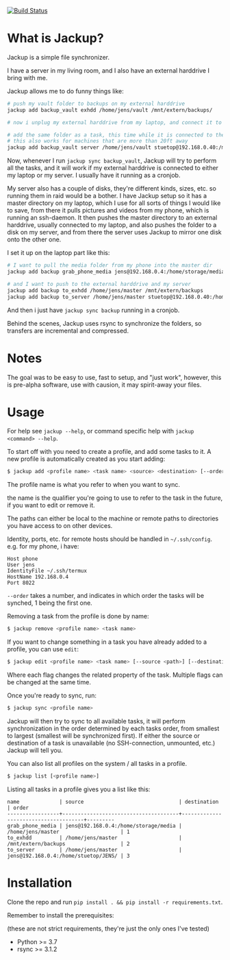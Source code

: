 [![Build Status](https://travis-ci.org/jensecj/jackup.svg?branch=master)](https://travis-ci.org/jensecj/jackup)

# What is Jackup?
Jackup is a simple file synchronizer.

I have a server in my living room, and I also have
an external harddrive I bring with me.

Jackup allows me to do funny things like:
```bash
# push my vault folder to backups on my external harddrive
jackup add backup_vault exhdd /home/jens/vault /mnt/extern/backups/

# now i unplug my external harddrive from my laptop, and connect it to the server in my living room

# add the same folder as a task, this time while it is connected to the server
# this also works for machines that are more than 20ft away
jackup add backup_vault server /home/jens/vault stuetop@192.168.0.40:/media/extern/backups/
```

Now, whenever I run `jackup sync backup_vault`, Jackup will try to perform
all the tasks, and it will work if my external harddrive is connected to
either my laptop or my server. I usually have it running as a cronjob.

My server also has a couple of disks, they're different kinds, sizes, etc. so
running them in raid would be a bother.
I have Jackup setup so it has a master directory on my laptop, which I use for
all sorts of things I would like to save, from there it pulls pictures and
videos from my phone, which is running an ssh-daemon.
It then pushes the master directory to an external harddrive, usually connected
to my laptop, and also pushes the folder to a disk on my server, and from there
the server uses Jackup to mirror one disk onto the other one.

I set it up on the laptop part like this:
```bash
# I want to pull the media folder from my phone into the master dir
jackup add backup grab_phone_media jens@192.168.0.4:/home/storage/media /home/jens/master/phone

# and I want to push to the external harddrive and my server
jackup add backup to_exhdd /home/jens/master /mnt/extern/backups
jackup add backup to_server /home/jens/master stuetop@192.168.0.40:/home/stuetop/JENS/backups
```

And then i just have `jackup sync backup` running in a cronjob.

Behind the scenes, Jackup uses rsync to synchronize the folders, so transfers
are incremental and compressed.

# Notes
The goal was to be easy to use, fast to setup, and "just work", however, this is
pre-alpha software, use with causion, it may spirit-away your files.

# Usage
For help see `jackup --help`, or command specific help with `jackup <command> --help`.

To start off with you need to create a profile, and add some tasks to it.
A new profile is automatically created as you start adding:
```bash
$ jackup add <profile name> <task name> <source> <destination> [--order N]
```
The profile name is what you refer to when you want to sync.

the name is the qualifier you're going to use to refer to the task in the
future, if you want to edit or remove it.

The paths can either be local to the machine or remote paths to directories you
have access to on other devices.

Identity, ports, etc. for remote hosts should be handled in `~/.ssh/config`.
e.g. for my phone, i have:
```
Host phone
User jens
IdentityFile ~/.ssh/termux
HostName 192.168.0.4
Port 8022
```

`--order` takes a number, and indicates in which order the tasks will be
synched, 1 being the first one.

Removing a task from the profile is done by name:
```bash
$ jackup remove <profile name> <task name>
```

If you want to change something in a task you have already added to a profile,
you can use `edit`:
```bash
$ jackup edit <profile name> <task name> [--source <path>] [--destination <path>] [--order <number>]
```
Where each flag changes the related property of the task. Multiple flags can be
changed at the same time.

Once you're ready to sync, run:
```bash
$ jackup sync <profile name>
```
Jackup will then try to sync to all available tasks, it will perform
synchronization in the order determined by each tasks order, from smallest
to largest (smallest will be synchronized first).
If either the source or destination of a task is unavailable
(no SSH-connection, unmounted, etc.) Jackup will tell you.

You can also list all profiles on the system / all tasks in a profile.
```bash
$ jackup list [<profile name>]
```

Listing all tasks in a profile gives you a list like this:
```
name             | source                               | destination                          | order
-----------------+--------------------------------------+--------------------------------------+---------
grab_phone_media | jens@192.168.0.4:/home/storage/media | /home/jens/master                    | 1
to_exhdd         | /home/jens/master                    | /mnt/extern/backups                  | 2
to_server        | /home/jens/master                    | jens@192.168.0.4:/home/stuetop/JENS/ | 3

```

# Installation

Clone the repo and run `pip install . && pip install -r requirements.txt`.

Remember to install the prerequisites:

(these are not strict requirements, they're just the only ones I've tested)
* Python >= 3.7
* rsync >= 3.1.2
